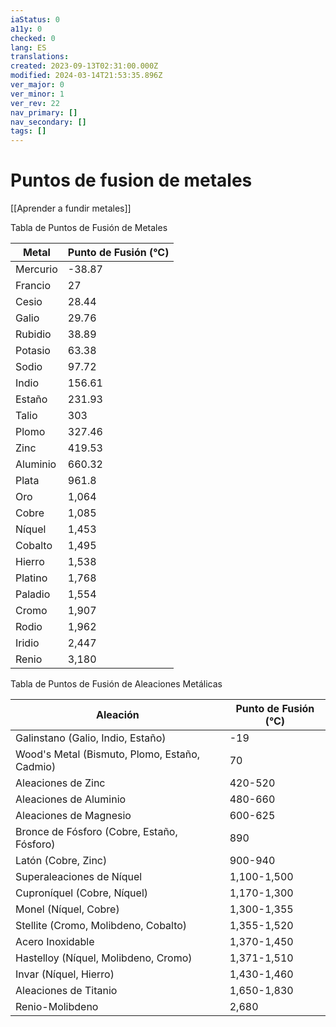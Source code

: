 ```yaml
---
iaStatus: 0
a11y: 0
checked: 0
lang: ES
translations: 
created: 2023-09-13T02:31:00.000Z
modified: 2024-03-14T21:53:35.896Z
ver_major: 0
ver_minor: 1
ver_rev: 22
nav_primary: []
nav_secondary: []
tags: []
---
```

# Puntos de fusion de metales

[[Aprender a fundir metales]]

Tabla de Puntos de Fusión de Metales

| Metal      | Punto de Fusión (°C) |
|------------|---------------------|
| Mercurio   | -38.87              |
| Francio    | 27                  |
| Cesio      | 28.44               |
| Galio      | 29.76               |
| Rubidio    | 38.89               |
| Potasio    | 63.38               |
| Sodio      | 97.72               |
| Indio      | 156.61              |
| Estaño     | 231.93              |
| Talio      | 303                 |
| Plomo      | 327.46              |
| Zinc       | 419.53              |
| Aluminio   | 660.32              |
| Plata      | 961.8               |
| Oro        | 1,064               |
| Cobre      | 1,085               |
| Níquel     | 1,453               |
| Cobalto    | 1,495               |
| Hierro     | 1,538               |
| Platino    | 1,768               |
| Paladio    | 1,554               |
| Cromo      | 1,907               |
| Rodio      | 1,962               |
| Iridio     | 2,447               |
| Renio      | 3,180               |


Tabla de Puntos de Fusión de Aleaciones Metálicas

| Aleación                   | Punto de Fusión (°C) |
|----------------------------|---------------------|
| Galinstano (Galio, Indio, Estaño) | -19                 |
| Wood's Metal (Bismuto, Plomo, Estaño, Cadmio) | 70                  |
| Aleaciones de Zinc         | 420-520             |
| Aleaciones de Aluminio     | 480-660             |
| Aleaciones de Magnesio     | 600-625             |
| Bronce de Fósforo (Cobre, Estaño, Fósforo) | 890                 |
| Latón (Cobre, Zinc)        | 900-940             |
| Superaleaciones de Níquel   | 1,100-1,500         |
| Cuproníquel (Cobre, Níquel) | 1,170-1,300         |
| Monel (Níquel, Cobre)      | 1,300-1,355         |
| Stellite (Cromo, Molibdeno, Cobalto) | 1,355-1,520         |
| Acero Inoxidable           | 1,370-1,450         |
| Hastelloy (Níquel, Molibdeno, Cromo) | 1,371-1,510         |
| Invar (Níquel, Hierro)     | 1,430-1,460         |
| Aleaciones de Titanio      | 1,650-1,830         |
| Renio-Molibdeno            | 2,680               |





